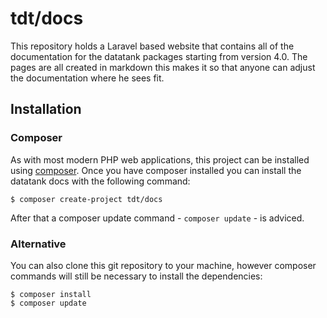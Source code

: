 # tdt/docs

This repository holds a Laravel based website that contains all of the documentation for the datatank packages starting from version 4.0.
The pages are all created in markdown this makes it so that anyone can adjust the documentation where he sees fit.

## Installation

### Composer

As with most modern PHP web applications, this project can be installed using [composer](http://getcomposer.org/download). Once you have composer installed you can install the datatank docs with the following command:

    $ composer create-project tdt/docs

After that a composer update command - `composer update` - is adviced.

### Alternative

You can also clone this git repository to your machine, however composer commands will still be necessary to install the dependencies:

    $ composer install
    $ composer update
